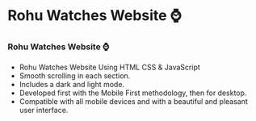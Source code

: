 # Rohu Watches Website ⌚

### Rohu Watches Website ⌚

- Rohu Watches Website Using HTML CSS & JavaScript
- Smooth scrolling in each section.
- Includes a dark and light mode.
- Developed first with the Mobile First methodology, then for desktop.
- Compatible with all mobile devices and with a beautiful and pleasant user interface.
